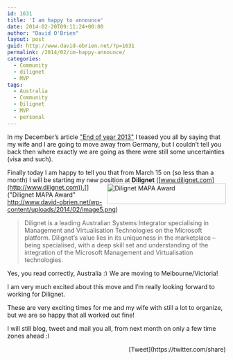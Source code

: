 ```yaml
---
id: 1631
title: 'I am happy to announce'
date: 2014-02-20T09:11:24+00:00
author: "David O'Brien"
layout: post
guid: http://www.david-obrien.net/?p=1631
permalink: /2014/02/im-happy-announce/
categories:
  - Community
  - dilignet
  - MVP
tags:
  - Australia
  - Community
  - Dilignet
  - MVP
  - personal
---
```

In my December’s article ["End of year 2013"](http://www.david-obrien.net/2013/12/12/end-year-new-change/) I teased you all by saying that my wife and I are going to move away from Germany, but I couldn’t tell you back then where exactly we are going as there were still some uncertainties (visa and such).

Finally today I am happy to tell you that from March 15 on (so less than a month) I will be starting my new position at **Dilignet** ([www.dilignet.com](http://www.dilignet.com)).[<img style="margin-left: 0px; display: inline; margin-right: 0px; border: 0px;" title="Dilignet MAPA Award" alt="Dilignet MAPA Award" src="http://www.david-obrien.net/wp-content/uploads/2014/02/image_thumb5.png" width="274" height="47" align="right" border="0" />]("Dilignet MAPA Award" http://www.david-obrien.net/wp-content/uploads/2014/02/image5.png)

> Dilignet is a leading Australian Systems Integrator specialising in Management and Virtualisation Technologies on the Microsoft platform. Dilignet’s value lies in its uniqueness in the marketplace – being specialised, with a deep skill set and understanding of the integration of the Microsoft Management and Virtualisation technologies.

Yes, you read correctly, Australia  <img src="http://www.david-obrien.net/David/wp-includes/images/smilies/simple-smile.png" alt=":)" class="wp-smiley" style="height: 1em; max-height: 1em;" />We are moving to Melbourne/Victoria!

I am very much excited about this move and I’m really looking forward to working for Dilignet.

These are very exciting times for me and my wife with still a lot to organize, but we are so happy that all worked out fine!

I will still blog, tweet and mail you all, from next month on only a few time zones ahead
<img src="http://www.david-obrien.net/David/wp-includes/images/smilies/simple-smile.png" alt=":)" class="wp-smiley" style="height: 1em; max-height: 1em;" />

<div style="float: right; margin-left: 10px;">
  [Tweet](https://twitter.com/share)
</div>


